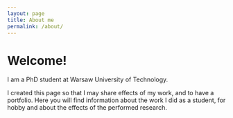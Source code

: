 ```yaml
---
layout: page
title: About me
permalink: /about/
---
```


# Welcome!

I am a PhD student at Warsaw University of Technology.

I created this page so that I may share effects of my work, and to have a portfolio. Here you will find information about the work I did as a student, for hobby and about the effects of the performed research.

